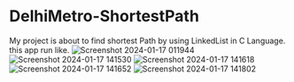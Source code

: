 # DelhiMetro-ShortestPath
My project is about to find shortest Path by using LinkedList in C Language.
this app run like.
![Screenshot 2024-01-17 011944](https://github.com/vijay-kc/DelhiMetro-ShortestPathFinder/assets/118093154/8b0131ed-eead-4008-8f49-a3a6fc48e355)
![Screenshot 2024-01-17 141530](https://github.com/vijay-kc/DelhiMetro-ShortestPathFinder/assets/118093154/79c9873a-741f-4df2-a874-96c7c46a484a)
![Screenshot 2024-01-17 141618](https://github.com/vijay-kc/DelhiMetro-ShortestPathFinder/assets/118093154/8b35b1e1-3f38-4760-92ea-1accf1e0c2a4)
![Screenshot 2024-01-17 141652](https://github.com/vijay-kc/DelhiMetro-ShortestPathFinder/assets/118093154/dbc3c2f6-ea1a-410b-a42e-43fb1466f48c)
![Screenshot 2024-01-17 141802](https://github.com/vijay-kc/DelhiMetro-ShortestPathFinder/assets/118093154/8087ca73-8f3b-4e27-a80e-5d145cd54eeb)

